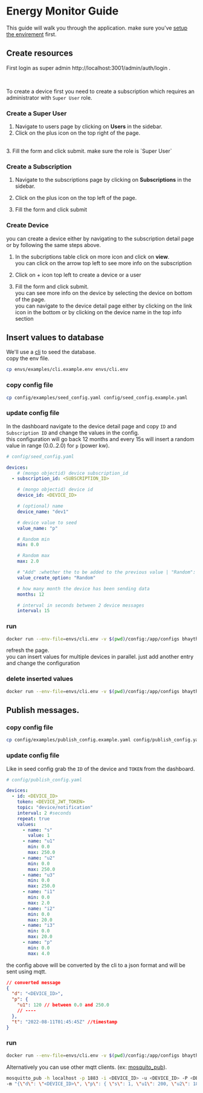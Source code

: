 # Energy Monitor Guide

This guide will walk you through the application. make sure you've [setup the envirement](/README.md#installing) first.

## Create resources

First login as super admin http://localhost:3001/admin/auth/login .

<br/>

To create a device first you need to create a subscription which requires an administrator with `Super User` role.

### Create a Super User

1. Navigate to users page by clicking on **Users** in the sidebar.
2. Click on the plus icon on the top right of the page.
<br>
3. Fill the form and click submit. make sure the role is `Super User`

### Create a Subscription

1. Navigate to the subscriptions page by clicking on **Subscriptions** in the sidebar.

2. Click on the plus icon on the top left of the page.

3. Fill the form and click submit 


### Create Device

you can create a device either by navigating to the subscription detail page or by following the same steps above.

1. In the subcriptions table click on more icon and click on **view**. <br> you can click on the arrow top left to see more info on the subscription

2. Click on + icon top left to create a device or a user  

3. Fill the form and click submit. <br> you can see more info on the device by selecting the device on bottom of the page. <br>
you can navigate to the device detail page either by clicking on the link icon in the bottom or by clicking on the device name in the top info section


## Insert values to database

We'll use a [cli](https://github.com/b-haytham/energy-monitor-cli) to seed the database. <br>
copy the env file.
```sh
cp envs/examples/cli.example.env envs/cli.env
```


### copy config file
```sh
cp config/examples/seed_config.yaml config/seed_config.example.yaml
```

### update config file 
In the dashboard navigate to the device detail page and copy `ID` and `Subscription ID` and change the values in the config.
<br>
this configuration will go back 12 months and every 15s will insert a random value in range (0.0..2.0) for `p` (power kw).

```yaml
# config/seed_config.yaml

devices: 
    # (mongo objectid) device subscription_id
  - subscription_id: <SUBSCRIPTION_ID>

    # (mongo objectid) device id 
    device_id: <DEVICE_ID>

    # (optional) name
    device_name: "dev1"

    # device value to seed
    value_name: "p"

    # Random min
    min: 0.0

    # Random max
    max: 2.0

    # "Add" :whether the to be added to the previous value | "Random": randomly generated values
    value_create_option: "Random"

    # how many month the device has been sending data
    months: 12

    # interval in seconds between 2 device messages
    interval: 15

```

### run 

```sh
docker run --env-file=envs/cli.env -v $(pwd)/config:/app/configs bhaytham/energy-monitor-cli db seed 
```
refresh the page.
<br>
you can insert values for multiple devices in parallel. just add another entry and change the configuration

### delete inserted values

```sh
docker run --env-file=envs/cli.env -v $(pwd)/config:/app/configs bhaytham/energy-monitor-cli db drop
```


## Publish messages.


### copy config file

```sh
cp config/examples/publish_config.example.yaml config/publish_config.yaml
```

### update config file

Like in seed config grab the `ID` of the device and `TOKEN` from the dashboard.<br> 

```yaml
# config/publish_config.yaml

devices: 
  - id: <DEVICE_ID>
    token: <DEVICE_JWT_TOKEN>
    topic: "device/notification"
    interval: 2 #seconds
    repeat: true
    values:
      - name: "s"
        value: 1
      - name: "u1"
        min: 0.0
        max: 250.0
      - name: "u2"
        min: 0.0
        max: 250.0
      - name: "u3"
        min: 0.0
        max: 250.0
      - name: "i1"
        min: 0.0
        max: 2.0
      - name: "i2"
        min: 0.0
        max: 20.0
      - name: "i3"
        min: 0.0
        max: 20.0
      - name: "p"
        min: 0.0
        max: 4.0
```
the config above will be converted by the cli to a json format and will be sent using mqtt.

```json
// converted message
{
  "d": "<DEVICE_ID>",
  "p": {
    "u1": 120 // between 0.0 and 250.0
    // ----
  },
  "t": "2022-08-11T01:45:45Z" //timestamp
}
```

### run

```sh
docker run --env-file=envs/cli.env -v $(pwd)/config:/app/configs bhaytham/energy-monitor-cli mqtt publish  
```

Alternatively you can use other mqtt clients. (ex: [mosquito_pub](https://mosquitto.org/man/mosquitto_pub-1.html)).

```sh
mosquitto_pub -h localhost -p 1883 -i <DEVICE_ID> -u <DEVICE_ID> -P <DEVICE_TOKEN> -t device/notification \ 
-m "{\"d\": \"<DEVICE_ID>\", \"p\": { \"s\": 1, \"u1\": 200, \"u2\": 180, \"u3\": 180,\"i1\": 10,\"i2\": 20, \"i3\": 15,\"p\": 20 }, \"t\": \"2022-08-11T01:45:45Z\" }"
```